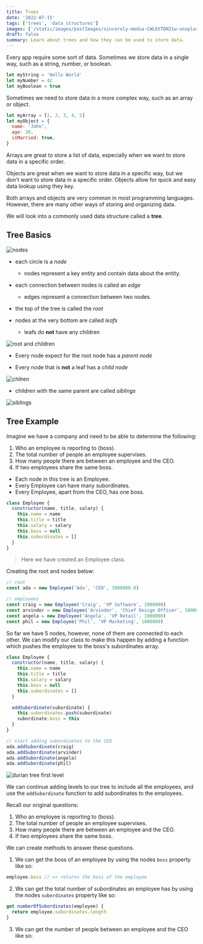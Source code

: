 ```yaml
---
title: Trees
date: '2022-07-15'
tags: ['trees', 'data structures']
images: ['/static/images/postImages/sincerely-media-CWL6tTDN31w-unsplash.jpg']
draft: false
summary: Learn about trees and how they can be used to store data.
---
```


Every app require some sort of data. Sometimes we store data in a single way, such as a string, number, or boolean.

```js
let myString = 'Hello World'
let myNumber = 42
let myBoolean = true
```

Sometimes we need to store data in a more complex way, such as an array or object.

```js
let myArray = [1, 2, 3, 4, 5]
let myObject = {
  name: 'John',
  age: 30,
  isMarried: true,
}
```

Arrays are great to store a list of data, especially when we want to store data in a specific order.

Objects are great when we want to store data in a specific way, but we don't want to store data in a specific order. Objects allow for quick and easy data lookup using they key.

Both arrays and objects are very common in most programming languages. However, there are many other ways of storing and organizing data.

We will look into a commonly used data structure called a **tree**.

## Tree Basics

![nodes](../../../../public/static/images/individualBlogPostImages/node.png)

- each circle is a _node_
  - nodes represent a key entity and contain data about the entity.
- each connection between nodes is called an _edge_

  - edges represent a connection between two nodes.

- the top of the tree is called the _root_
- nodes at the very bottom are called _leafs_
  - leafs do **not** have any children

![root and children](../../../../public/static/images/individualBlogPostImages/root.png)

- Every node expect for the root node has a _parent node_

- Every node that is **not** a leaf has a _child node_

![chilren](../../../../public/static/images/individualBlogPostImages/children.png)

- children with the same parent are called _siblings_

![siblings](../../../../public/static/images/individualBlogPostImages/siblings.png)

## Tree Example

Imagine we have a company and need to be able to determine the following:

1. Who an employee is reporting to (boss).
2. The total number of people an employee supervises.
3. How many people there are between an employee and the CEO.
4. If two employees share the same boss.

- Each node in this tree is an Employee.
- Every Employee can have many subordinates.
- Every Employee, apart from the CEO, has one boss.

```js
class Employee {
  constructor(name, title, salary) {
    this.name = name
    this.title = title
    this.salary = salary
    this.boss = null
    this.subordinates = []
  }
}
```

> Here we have created an Employee class.

Creating the root and nodes below:

```js
// root
const ada = new Employee('Ada', 'CEO', 3000000.0)

// employees
const craig = new Employee('Craig', 'VP Software', 1000000)
const arvinder = new Employee('Arvinder', 'Chief Design Officer', 1000000)
const angela = new Employee('Angela', 'VP Retail', 1000000)
const phil = new Employee('Phil', 'VP Marketing', 1000000)
```

So far we have 5 nodes, however, none of them are connected to each other. We can modify our class to make this happen by adding a function which pushes the employee to the boss's subordinates array.

```js
class Employee {
  constructor(name, title, salary) {
    this.name = name
    this.title = title
    this.salary = salary
    this.boss = null
    this.subordinates = []
  }

  addSubordinate(subordinate) {
    this.subordinates.push(subordinate)
    subordinate.boss = this
  }
}

// start adding subordinates to the CEO
ada.addSubordinate(craig)
ada.addSubordinate(arvinder)
ada.addSubordinate(angela)
ada.addSubordinate(phil)
```

![durian tree first level](../../../../public/static/images/individualBlogPostImages/durian-tree.png)

We can continue adding levels to our tree to include all the employees, and use the `addSubordinate` function to add subordinates to the employees.

Recall our original questions:

1. Who an employee is reporting to (boss).
2. The total number of people an employee supervises.
3. How many people there are between an employee and the CEO.
4. If two employees share the same boss.

We can create methods to answer these questions.

1. We can get the boss of an employee by using the nodes `boss` property like so:

```js
employee.boss // => returns the boss of the employee
```

2. We can get the total number of subordinates an employee has by using the nodes `subordinates` property like so:

```js
get numberOfSubordinates(employee) {
  return employee.subordinates.length
}
```

3. We can get the number of people between an employee and the CEO like so:

```js

```
